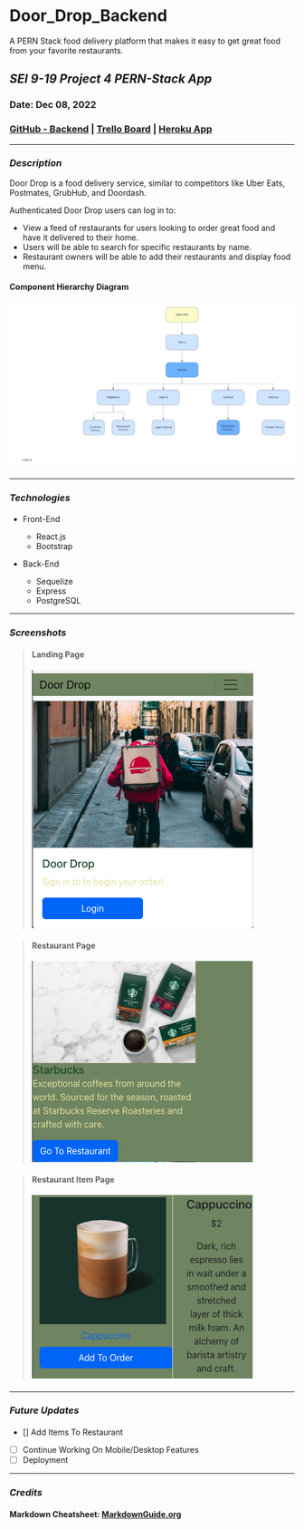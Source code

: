 # Door_Drop_Backend

A PERN Stack food delivery platform that makes it easy to get great food from your favorite restaurants.

## _SEI 9-19 Project 4 PERN-Stack App_

### Date: Dec 08, 2022

### [GitHub - Backend](https://github.com/greensharpie/Door_Drop_Backend) | [Trello Board](https://trello.com/b/xrNp2Go1/door-drop#) | [Heroku App](TBD)

---

### **_Description_**

Door Drop is a food delivery service, similar to competitors like Uber Eats, Postmates, GrubHub, and Doordash.

Authenticated Door Drop users can log in to:

- View a feed of restaurants for users looking to order great food and have it delivered to their home.
- Users will be able to search for specific restaurants by name.
- Restaurant owners will be able to add their restaurants and display food menu.

#### Component Hierarchy Diagram

![image](Pictures/Door_Drop_CHD.png)

---

### **_Technologies_**

####

- Front-End

  - React.js
  - Bootstrap

- Back-End

  - Sequelize
  - Express
  - PostgreSQL

---

### **_Screenshots_**

> #### **Landing Page**
>
> ![image](Pictures/LandingPage.png)

> #### **Restaurant Page**
>
> ![image](Pictures/RestPage.png)

> #### **Restaurant Item Page**
>
> ![image](Pictures/ItemPage.png)

####

---

### **_Future Updates_**

####

- [] Add Items To Restaurant
- [ ] Continue Working On Mobile/Desktop Features
- [ ] Deployment

---

### **_Credits_**

####

#### Markdown Cheatsheet: [MarkdownGuide.org](https://www.markdownguide.org/cheat-sheet/)
